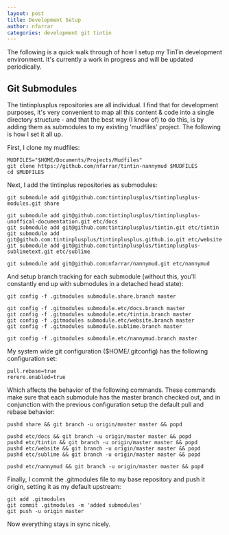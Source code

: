 ```yaml
---
layout: post
title: Development Setup
author: nfarrar
categories: development git tintin
---
```


The following is a quick walk through of how I setup my TinTin development environment. It's currently a work in progress and will be updated periodically.

## Git Submodules
The tintinplusplus repositories are all individual. I find that for development purposes, it's very convenient to map all this content & code into a single directory structure - and that the best way (I know of) to do this, is by adding them as submodules to my existing 'mudfiles' project. The following is how I set it all up.

First, I clone my mudfiles:

    MUDFILES="$HOME/Documents/Projects/Mudfiles"
    git clone https://github.com/nfarrar/tintin-nannymud $MUDFILES
    cd $MUDFILES

Next, I add the tintinplus repositories as submodules:

    git submodule add git@github.com:tintinplusplus/tintinplusplus-modules.git share

    git submodule add git@github.com:tintinplusplus/tintinplusplus-unoffical-documentation.git etc/docs
    git submodule add git@github.com:tintinplusplus/tintin.git etc/tintin
    git submodule add git@github.com:tintinplusplus/tintinplusplus.github.io.git etc/website
    git submodule add git@github.com:tintinplusplus/tintinplusplus-sublimetext.git etc/sublime

    git submodule add git@github.com:nfarrar/nannymud.git etc/nannymud

And setup branch tracking for each submodule (without this, you'll constantly end up with submodules in a detached head state):

    git config -f .gitmodules submodule.share.branch master

    git config -f .gitmodules submodule.etc/docs.branch master
    git config -f .gitmodules submodule.etc/tintin.branch master
    git config -f .gitmodules submodule.etc/website.branch master
    git config -f .gitmodules submodule.sublime.branch master

    git config -f .gitmodules submodule.etc/nannymud.branch master

My system wide git configuration ($HOME/.gitconfig) has the following configuration set:

    pull.rebase=true
    rerere.enabled=true

Which affects the behavior of the following commands. These commands make sure that each submodule has the master branch checked out, and in conjunction with the previous configuration setup the default pull and rebase behavior:

    pushd share && git branch -u origin/master master && popd

    pushd etc/docs && git branch -u origin/master master && popd
    pushd etc/tintin && git branch -u origin/master master && popd
    pushd etc/website && git branch -u origin/master master && popd
    pushd etc/sublime && git branch -u origin/master master && popd

    pushd etc/nannymud && git branch -u origin/master master && popd

Finally, I commit the .gitmodules file to my base repository and push it origin, setting it as my default upstream:

    git add .gitmodules
    git commit .gitmodules -m 'added submodules'
    git push -u origin master


Now everything stays in sync nicely.
